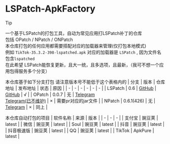 # LSPatch-ApkFactory
> [!TIP]
> 一个基于LSPatch的打包工具，自动为常见应用打LSPatch补丁的仓库<br>
包括 OPatch / NPatch / ONPatch <br>
本仓库打包的任何应用都需要搭配对应的加载器来管理(仅打包本地模式)<br>
例如 `TikTok-35.3.2-398-lspatched.apk` 对应的加载器是 `LSPatch` , 因为文件名包含`lspatched`<br>
在此希望 LSPatch能恢复更新，且大一统，且多选项，且最新，（我可不想一个应用包得服务多个分支）

本仓库基于如下分支打包 请注意版本号不能低于这个表格内的
| 分支 | 版本 | 仓库地址 | 发布地址 | 状态 | 原因 |
| - | - | - | - | - | - |
| LSPatch | 0.6 | [GitHub](https://github.com/LSPosed/LSPatch) | [GitHub](https://github.com/LSPosed/LSPatch/releases/tag/v0.6) | √ |
| OPatch | 0.0.7 | 无 | [Telegram](https://t.me/NPatch/286)<br>[Telegram(已不维护)](https://t.me/QToolCI/302) | × | 需要pr对应的jar文件 |
| NPatch | 0.6.1(426) | 无 | [Telegram](https://t.me/NPatch/253) | × | 同上 |

本仓库自动打包的项目
| 软件名称 | 来源 | 版本 |
| - | - | - |
| 支付宝 | 豌豆荚 | latest |
| 微信 | 豌豆荚 | latest |
| Soul | 豌豆荚 | latest |
| 抖音 | 豌豆荚 | latest |
| 抖音极速版 | 豌豆荚 | latest |
| QQ | 豌豆荚 | latest |
| TikTok | ApkPure | latest |